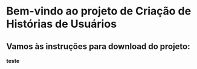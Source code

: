 # Bem-vindo ao projeto de Criação de Histórias de Usuários

## Vamos às instruções para download do projeto:
**teste**